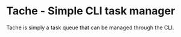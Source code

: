 # Tache - Simple CLI task manager

Tache is simply a task queue that can be managed through the CLI.
